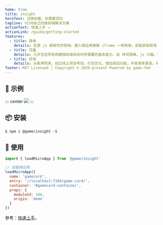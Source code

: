 ```yaml
---
home: true
title: insight
heroText: 见微知著，你需要洞见
tagline: VIVO自己的微前端解决方案
actionText: 快速上手 →
actionLink: /guide/getting-started
features:
  - title: 简单
    details: 任意 js 框架均可使用。接入微应用像接 iframe 一样简单，却能获取获得 SPA 的应用体验。
  - title: 完备
    details: 几乎包含所有构建微前端系统时所需要的基本能力，如 样式隔离、js 沙箱、预加载等。
  - title: 好用
    details: 从乾坤而来，经过线上项目考验。打包优化，增加调试功能，开发效率更高。补充更多api
footer: MIT Licensed | Copyright © 2020-present Powered by game-fed
---
```


## 📱 示例

::: center
![](./assets/demo.gif)
:::

## 📦 安装

```shell
$ npm i @game/insight -S
```

## 🔨 使用

```js
import { loadMicroApp } from '@game/insight'

// 加载微应用
loadMicroApp({
  name: 'gamecard',
  entry: '//localhost:7104/game-card/',
  container: '#gamecard-container',
  props: {
    moduleId: 184,
    origin: 'demo'
  }
})
```

参考：[快速上手](/guide/getting-started)。
